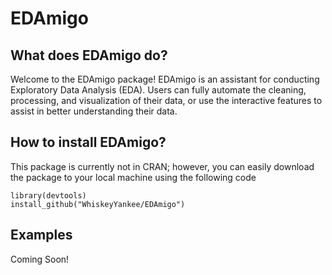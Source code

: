 # EDAmigo
## What does EDAmigo do?
Welcome to the EDAmigo package! EDAmigo is an assistant for conducting Exploratory Data Analysis (EDA). Users can fully automate the cleaning, processing, and visualization of their data, or use the interactive features to assist in better understanding their data.

## How to install EDAmigo?

This package is currently not in CRAN; however, you can easily download the package to your local machine using the following code
```
library(devtools)
install_github("WhiskeyYankee/EDAmigo")
```


## Examples
Coming Soon!

